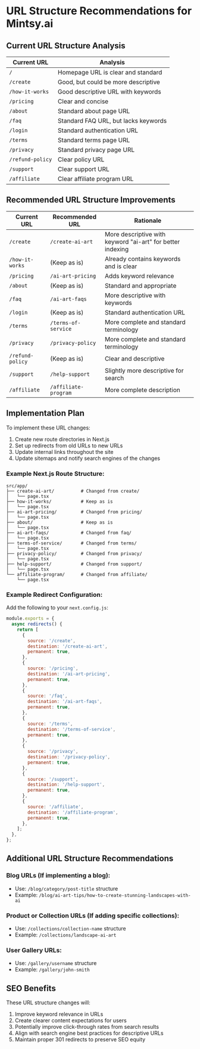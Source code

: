 # URL Structure Recommendations for Mintsy.ai

## Current URL Structure Analysis

| Current URL | Analysis |
|-------------|----------|
| `/` | Homepage URL is clear and standard |
| `/create` | Good, but could be more descriptive |
| `/how-it-works` | Good descriptive URL with keywords |
| `/pricing` | Clear and concise |
| `/about` | Standard about page URL |
| `/faq` | Standard FAQ URL, but lacks keywords |
| `/login` | Standard authentication URL |
| `/terms` | Standard terms page URL |
| `/privacy` | Standard privacy page URL |
| `/refund-policy` | Clear policy URL |
| `/support` | Clear support URL |
| `/affiliate` | Clear affiliate program URL |

## Recommended URL Structure Improvements

| Current URL | Recommended URL | Rationale |
|-------------|-----------------|-----------|
| `/create` | `/create-ai-art` | More descriptive with keyword "ai-art" for better indexing |
| `/how-it-works` | (Keep as is) | Already contains keywords and is clear |
| `/pricing` | `/ai-art-pricing` | Adds keyword relevance |
| `/about` | (Keep as is) | Standard and appropriate |
| `/faq` | `/ai-art-faqs` | More descriptive with keywords |
| `/login` | (Keep as is) | Standard authentication URL |
| `/terms` | `/terms-of-service` | More complete and standard terminology |
| `/privacy` | `/privacy-policy` | More complete and standard terminology |
| `/refund-policy` | (Keep as is) | Clear and descriptive |
| `/support` | `/help-support` | Slightly more descriptive for search |
| `/affiliate` | `/affiliate-program` | More complete description |

## Implementation Plan

To implement these URL changes:

1. Create new route directories in Next.js
2. Set up redirects from old URLs to new URLs
3. Update internal links throughout the site
4. Update sitemaps and notify search engines of the changes

### Example Next.js Route Structure:

```
src/app/
├── create-ai-art/          # Changed from create/
│   └── page.tsx
├── how-it-works/           # Keep as is
│   └── page.tsx
├── ai-art-pricing/         # Changed from pricing/
│   └── page.tsx
├── about/                  # Keep as is
│   └── page.tsx
├── ai-art-faqs/            # Changed from faq/
│   └── page.tsx
├── terms-of-service/       # Changed from terms/
│   └── page.tsx
├── privacy-policy/         # Changed from privacy/
│   └── page.tsx
├── help-support/           # Changed from support/
│   └── page.tsx
└── affiliate-program/      # Changed from affiliate/
    └── page.tsx
```

### Example Redirect Configuration:

Add the following to your `next.config.js`:

```javascript
module.exports = {
  async redirects() {
    return [
      {
        source: '/create',
        destination: '/create-ai-art',
        permanent: true,
      },
      {
        source: '/pricing',
        destination: '/ai-art-pricing',
        permanent: true,
      },
      {
        source: '/faq',
        destination: '/ai-art-faqs',
        permanent: true,
      },
      {
        source: '/terms',
        destination: '/terms-of-service',
        permanent: true,
      },
      {
        source: '/privacy',
        destination: '/privacy-policy',
        permanent: true,
      },
      {
        source: '/support',
        destination: '/help-support',
        permanent: true,
      },
      {
        source: '/affiliate',
        destination: '/affiliate-program',
        permanent: true,
      },
    ];
  },
};
```

## Additional URL Structure Recommendations

### Blog URLs (If implementing a blog):
* Use: `/blog/category/post-title` structure
* Example: `/blog/ai-art-tips/how-to-create-stunning-landscapes-with-ai`

### Product or Collection URLs (If adding specific collections):
* Use: `/collections/collection-name` structure
* Example: `/collections/landscape-ai-art`

### User Gallery URLs:
* Use: `/gallery/username` structure
* Example: `/gallery/john-smith`

## SEO Benefits

These URL structure changes will:

1. Improve keyword relevance in URLs
2. Create clearer content expectations for users
3. Potentially improve click-through rates from search results
4. Align with search engine best practices for descriptive URLs
5. Maintain proper 301 redirects to preserve SEO equity 